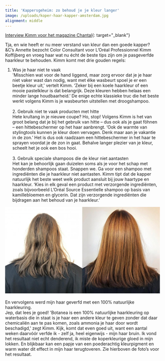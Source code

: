 ```yaml
---
title: 'Kappersgeheim: zo behoud je je kleur langer'
image: /uploads/koper-haar-kapper-amsterdam.jpg
alignment: middle
---
```


[Interview Kimm voor het magazine Chantal](https://www.andc.tv/item/fashion-beauty-beauty-kappersgeheim-zo-behoud-je-je-kleur-langer){: target="_blank"}

Tja, en wie heeft er nu meer verstand van kleur dan een goede kapper? &C’s Annette bezocht Color Consultant voor L’Or&eacute;al Professionnel Kimm Koffijberg en vroeg haar wat nu &eacute;cht de beste tips zijn om je pasgeverfde haarkleur te behouden. Kimm komt met drie gouden regels: &nbsp;&nbsp;

1. Was je haar niet te vaak&nbsp;<br>'Misschien wat voor de hand liggend, maar zorg ervoor dat je je haar niet vaker wast dan nodig, want met &eacute;lke wasbeurt spoel je er een beetje kleur uit,' vertelt Kimm. ‘Zeker bij een koele haarkleur of een mooie pastelkleur is dat belangrijk. Deze kleuren hebben helaas een minder lange houdbaarheid.’ De enige echte klassieke truc die het beste werkt volgens Kimm is je wasbeurten uitstellen met droogshampoo. &nbsp;&nbsp;<br><br>2. Gebruik niet te vaak producten met hitte&nbsp;<br>Hete krultang in je nieuwe coupe? Ho, stop! Volgens Kimm is het van groot belang dat je bij het gebruik van hitte &shy;– dus ook als je gaat f&ouml;hnen – een hittebeschermer op het haar aanbrengt. ‘Ook de warmte van stylingtools kunnen je kleur doen vervagen. Denk maar aan je vakantie in de zon.’ Het is dus ook raadzaam een hittebeschermer in het haar te sprayen voordat je de zon in gaat. Behalve langer plezier van je kleur, scheelt het je ook een bos hooi. &nbsp;&nbsp;<br><br>3. Gebruik speciale shampoos die de kleur niet aantasten&nbsp;<br>Het kan je behoorlijk gaan duizelen soms als je voor het schap met honderden shampoos staat. Snappen we. Ga voor een shampoo met ingredi&euml;nten die je haarkleur niet aantasten. Kimm tipt dat de kapper natuurlijk het beste weet welk product aansluit bij jouw haartype en haarkleur. ‘Kies in elk geval een product met verzorgende ingredi&euml;nten, zoals bijvoorbeeld L’Or&eacute;al Source Essentielle shampoo op basis van kamillebloemen en glycerin. Dat zijn verzorgende ingredi&euml;nten die bijdragen aan het behoud van je haarkleur.’ &nbsp;&nbsp;

![](/uploads/koper-haar-kapper-amsterdam-na.jpg)<br><br>En vervolgens werd mijn haar geverfd met een 100% natuurlijke haarkleuring.&nbsp;<br>Jep, dat lees je goed! 'Botanea is een 100% natuurlijke haarkleuring op waterbasis die in staat is je haar een andere kleur te geven zonder dat daar chemicali&euml;n aan te pas komen, zoals ammonia je haar door wordt beschadigd,' zegt Kimm. Kijk, komt dat even goed uit, want een aantal weken daarv&oacute;&oacute;r verfde ik - zelf ja, heel eigenwijs - mijn haar bruin. Ik vond het resultaat niet echt denderend, ik miste de koperkleurige gloed in mijn lokken. En blijkbaar kan een papje van een poederachtig kleurpigment en warm water dit effect in mijn haar terugtoveren. Zie hierboven de foto’s voor het resultaat. &nbsp; &nbsp; &nbsp; &nbsp; &nbsp; &nbsp;